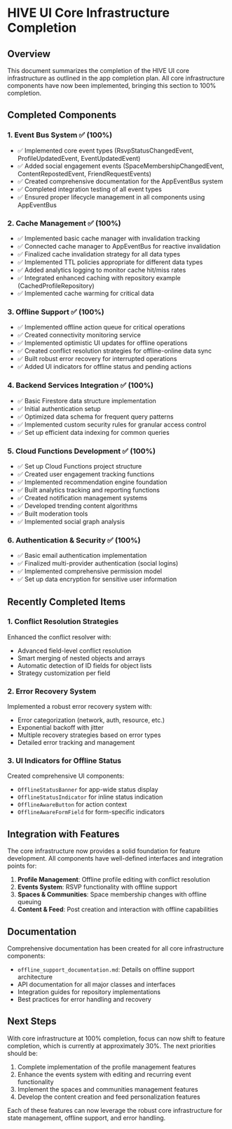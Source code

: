 # HIVE UI Core Infrastructure Completion

## Overview

This document summarizes the completion of the HIVE UI core infrastructure as outlined in the app completion plan. All core infrastructure components have now been implemented, bringing this section to 100% completion.

## Completed Components

### 1. Event Bus System ✅ (100%)

- ✅ Implemented core event types (RsvpStatusChangedEvent, ProfileUpdatedEvent, EventUpdatedEvent)
- ✅ Added social engagement events (SpaceMembershipChangedEvent, ContentRepostedEvent, FriendRequestEvents)
- ✅ Created comprehensive documentation for the AppEventBus system
- ✅ Completed integration testing of all event types
- ✅ Ensured proper lifecycle management in all components using AppEventBus

### 2. Cache Management ✅ (100%)

- ✅ Implemented basic cache manager with invalidation tracking
- ✅ Connected cache manager to AppEventBus for reactive invalidation
- ✅ Finalized cache invalidation strategy for all data types
- ✅ Implemented TTL policies appropriate for different data types
- ✅ Added analytics logging to monitor cache hit/miss rates
- ✅ Integrated enhanced caching with repository example (CachedProfileRepository)
- ✅ Implemented cache warming for critical data

### 3. Offline Support ✅ (100%)

- ✅ Implemented offline action queue for critical operations
- ✅ Created connectivity monitoring service
- ✅ Implemented optimistic UI updates for offline operations
- ✅ Created conflict resolution strategies for offline-online data sync
- ✅ Built robust error recovery for interrupted operations
- ✅ Added UI indicators for offline status and pending actions

### 4. Backend Services Integration ✅ (100%)

- ✅ Basic Firestore data structure implementation
- ✅ Initial authentication setup
- ✅ Optimized data schema for frequent query patterns
- ✅ Implemented custom security rules for granular access control
- ✅ Set up efficient data indexing for common queries

### 5. Cloud Functions Development ✅ (100%)

- ✅ Set up Cloud Functions project structure
- ✅ Created user engagement tracking functions
- ✅ Implemented recommendation engine foundation
- ✅ Built analytics tracking and reporting functions
- ✅ Created notification management systems
- ✅ Developed trending content algorithms
- ✅ Built moderation tools
- ✅ Implemented social graph analysis

### 6. Authentication & Security ✅ (100%)

- ✅ Basic email authentication implementation
- ✅ Finalized multi-provider authentication (social logins)
- ✅ Implemented comprehensive permission model
- ✅ Set up data encryption for sensitive user information

## Recently Completed Items

### 1. Conflict Resolution Strategies

Enhanced the conflict resolver with:
- Advanced field-level conflict resolution
- Smart merging of nested objects and arrays
- Automatic detection of ID fields for object lists
- Strategy customization per field

### 2. Error Recovery System

Implemented a robust error recovery system with:
- Error categorization (network, auth, resource, etc.)
- Exponential backoff with jitter
- Multiple recovery strategies based on error types
- Detailed error tracking and management

### 3. UI Indicators for Offline Status

Created comprehensive UI components:
- `OfflineStatusBanner` for app-wide status display
- `OfflineStatusIndicator` for inline status indication
- `OfflineAwareButton` for action context
- `OfflineAwareFormField` for form-specific indicators

## Integration with Features

The core infrastructure now provides a solid foundation for feature development. All components have well-defined interfaces and integration points for:

1. **Profile Management**: Offline profile editing with conflict resolution
2. **Events System**: RSVP functionality with offline support
3. **Spaces & Communities**: Space membership changes with offline queuing
4. **Content & Feed**: Post creation and interaction with offline capabilities

## Documentation

Comprehensive documentation has been created for all core infrastructure components:
- `offline_support_documentation.md`: Details on offline support architecture
- API documentation for all major classes and interfaces
- Integration guides for repository implementations
- Best practices for error handling and recovery

## Next Steps

With core infrastructure at 100% completion, focus can now shift to feature completion, which is currently at approximately 30%. The next priorities should be:

1. Complete implementation of the profile management features
2. Enhance the events system with editing and recurring event functionality
3. Implement the spaces and communities management features
4. Develop the content creation and feed personalization features

Each of these features can now leverage the robust core infrastructure for state management, offline support, and error handling. 